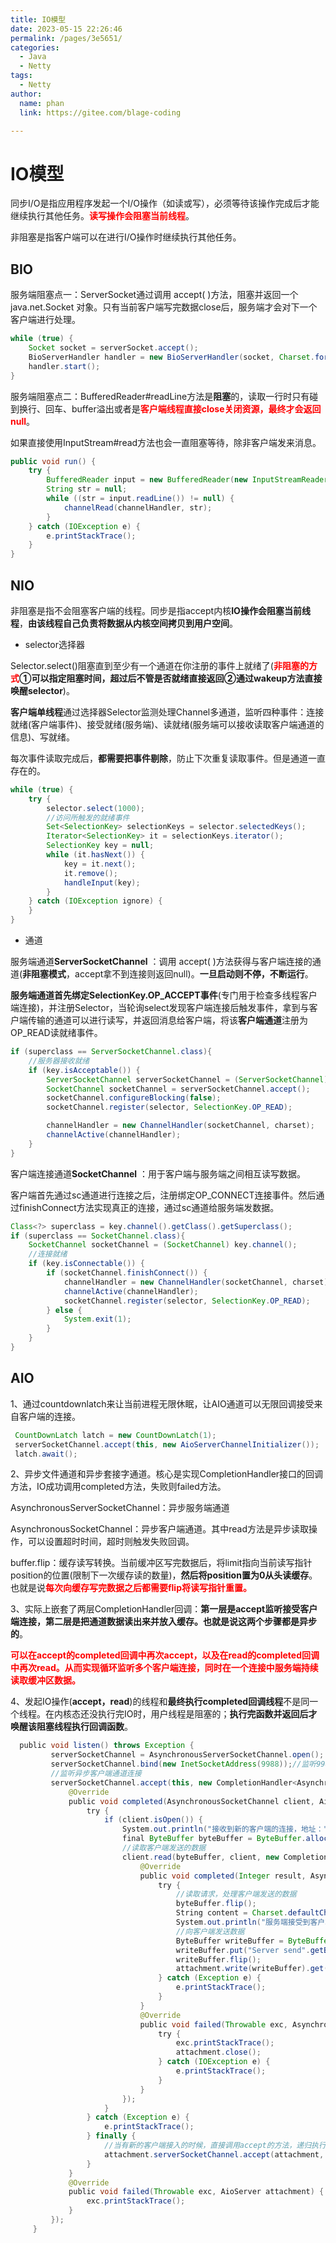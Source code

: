 ```yaml
---
title: IO模型
date: 2023-05-15 22:26:46
permalink: /pages/3e5651/
categories: 
  - Java
  - Netty
tags: 
  - Netty
author: 
  name: phan
  link: https://gitee.com/blage-coding

---
```

# IO模型

同步I/O是指应用程序发起一个I/O操作（如读或写），必须等待该操作完成后才能继续执行其他任务。<font color="red">**读写操作会阻塞当前线程**</font>。

非阻塞是指客户端可以在进行I/O操作时继续执行其他任务。

## BIO

服务端阻塞点一：ServerSocket通过调用 accept( )方法，阻塞并返回一个 java.net.Socket 对象。只有当前客户端写完数据close后，服务端才会对下一个客户端进行处理。

```java
while (true) {
    Socket socket = serverSocket.accept();
    BioServerHandler handler = new BioServerHandler(socket, Charset.forName("GBK"));
    handler.start();
}
```

服务端阻塞点二：BufferedReader#readLine方法是**阻塞**的，读取一行时只有碰到换行、回车、buffer溢出或者是<font color="red">**客户端线程直接close关闭资源，最终才会返回null**</font>。

如果直接使用InputStream#read方法也会一直阻塞等待，除非客户端发来消息。

```java
public void run() {
    try {
        BufferedReader input = new BufferedReader(new InputStreamReader(this.socket.getInputStream(), charset));
        String str = null;
        while ((str = input.readLine()) != null) {
            channelRead(channelHandler, str);
        }
    } catch (IOException e) {
        e.printStackTrace();
    }
}
```

## NIO

非阻塞是指不会阻塞客户端的线程。同步是指accept内核**IO操作会阻塞当前线程**，**由该线程自己负责将数据从内核空间拷贝到用户空间**。

- selector选择器

Selector.select()阻塞直到至少有一个通道在你注册的事件上就绪了(**<font color="red">非阻塞的方式</font>①可以指定阻塞时间，超过后不管是否就绪直接返回②通过wakeup方法直接唤醒selector**)。

**客户端单线程**通过选择器Selector监测处理Channel多通道，监听四种事件：连接就绪(客户端事件)、接受就绪(服务端)、读就绪(服务端可以接收读取客户端通道的信息)、写就绪。

每次事件读取完成后，**都需要把事件剔除**，防止下次重复读取事件。但是通道一直存在的。

```java
while (true) {
    try {
        selector.select(1000);
        //访问所触发的就绪事件
        Set<SelectionKey> selectionKeys = selector.selectedKeys();
        Iterator<SelectionKey> it = selectionKeys.iterator();
        SelectionKey key = null;
        while (it.hasNext()) {
            key = it.next();
            it.remove();
            handleInput(key);
        }
    } catch (IOException ignore) {
    }
}
```

- 通道

服务端通道**ServerSocketChannel** ：调用 accept( )方法获得与客户端连接的通道(**非阻塞模式**，accept拿不到连接则返回null)。**一旦启动则不停，不断运行**。

**服务端通道首先绑定SelectionKey.OP_ACCEPT事件**(专门用于检查多线程客户端连接)，并注册Selector，当轮询select发现客户端连接后触发事件，拿到与客户端传输的通道可以进行读写，并返回消息给客户端，将该**客户端通道**注册为OP_READ读就绪事件。

```java
if (superclass == ServerSocketChannel.class){
    //服务器接收就绪
    if (key.isAcceptable()) {
        ServerSocketChannel serverSocketChannel = (ServerSocketChannel) key.channel();
        SocketChannel socketChannel = serverSocketChannel.accept();
        socketChannel.configureBlocking(false);
        socketChannel.register(selector, SelectionKey.OP_READ);

        channelHandler = new ChannelHandler(socketChannel, charset);
        channelActive(channelHandler);
    }
}
```

客户端连接通道**SocketChannel** ：用于客户端与服务端之间相互读写数据。

客户端首先通过sc通道进行连接之后，注册绑定OP_CONNECT连接事件。然后通过finishConnect方法实现真正的连接，通过sc通道给服务端发数据。

```java
Class<?> superclass = key.channel().getClass().getSuperclass();
if (superclass == SocketChannel.class){
    SocketChannel socketChannel = (SocketChannel) key.channel();
    //连接就绪
    if (key.isConnectable()) {
        if (socketChannel.finishConnect()) {
            channelHandler = new ChannelHandler(socketChannel, charset);
            channelActive(channelHandler);
            socketChannel.register(selector, SelectionKey.OP_READ);
        } else {
            System.exit(1);
        }
    }
}
```

## AIO

1、通过countdownlatch来让当前进程无限休眠，让AIO通道可以无限回调接受来自客户端的连接。

```java
 CountDownLatch latch = new CountDownLatch(1);
 serverSocketChannel.accept(this, new AioServerChannelInitializer());
 latch.await();
```

2、异步文件通道和异步套接字通道。核心是实现CompletionHandler接口的回调方法，IO成功调用completed方法，失败则failed方法。

AsynchronousServerSocketChannel：异步服务端通道

AsynchronousSocketChannel：异步客户端通道。其中read方法是异步读取操作，可以设置超时时间，超时则触发失败回调。

buffer.flip：缓存读写转换。当前缓冲区写完数据后，将limit指向当前读写指针position的位置(限制下一次缓存读的数量)，**然后将position置为0从头读缓存**。也就是说<font color="red">**每次向缓存写完数据之后都需要flip将读写指针重置。**</font>

3、实际上嵌套了两层CompletionHandler回调：**第一层是accept监听接受客户端连接，第二层是把通道数据读出来并放入缓存。也就是说这两个步骤都是异步的**。

<font color="red">**可以在accept的completed回调中再次accept，以及在read的completed回调中再次read。从而实现循环监听多个客户端连接，同时在一个连接中服务端持续读取缓冲区数据。**</font>

4、发起IO操作(**accept，read**)的线程和**最终执行completed回调线程**不是同一个线程。在内核态还没执行完IO时，用户线程是阻塞的；**执行完函数并返回后才唤醒该阻塞线程执行回调函数**。

```java
  public void listen() throws Exception {
         serverSocketChannel = AsynchronousServerSocketChannel.open();
         serverSocketChannel.bind(new InetSocketAddress(9988));//监听9988端口
         //监听异步客户端通道连接
         serverSocketChannel.accept(this, new CompletionHandler<AsynchronousSocketChannel, AioServer>() {
             @Override
             public void completed(AsynchronousSocketChannel client, AioServer attachment) {
                 try {
                     if (client.isOpen()) {
                         System.out.println("接收到新的客户端的连接，地址：" + client.getRemoteAddress());
                         final ByteBuffer byteBuffer = ByteBuffer.allocate(1024);
                         //读取客户端发送的数据
                         client.read(byteBuffer, client, new CompletionHandler<Integer, AsynchronousSocketChannel>() {
                             @Override
                             public void completed(Integer result, AsynchronousSocketChannel attachment) {
                                 try {
                                     //读取请求，处理客户端发送的数据
                                     byteBuffer.flip();
                                     String content = Charset.defaultCharset().newDecoder().decode(byteBuffer).toString();
                                     System.out.println("服务端接受到客户端发来的数据：" + content);
                                     //向客户端发送数据
                                     ByteBuffer writeBuffer = ByteBuffer.allocate(1024);
                                     writeBuffer.put("Server send".getBytes());
                                     writeBuffer.flip();
                                     attachment.write(writeBuffer).get();
                                 } catch (Exception e) {
                                     e.printStackTrace();
                                 }
                             }
                             @Override
                             public void failed(Throwable exc, AsynchronousSocketChannel attachment) {
                                 try {
                                     exc.printStackTrace();
                                     attachment.close();
                                 } catch (IOException e) {
                                     e.printStackTrace();
                                 }
                             }
                         });
                     }
                 } catch (Exception e) {
                     e.printStackTrace();
                 } finally {
                     //当有新的客户端接入的时候，直接调用accept的方法，递归执行下去，这样可以保证多个客户端都可以阻塞
                     attachment.serverSocketChannel.accept(attachment, this);
                 }
             }
             @Override
             public void failed(Throwable exc, AioServer attachment) {
                 exc.printStackTrace();
             }
         });
     }
```
